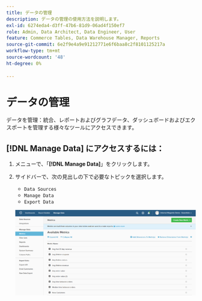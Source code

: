 ```yaml
---
title: データの管理
description: データの管理の使用方法を説明します。
exl-id: 6274eda4-d3ff-47b6-81d9-06ad4f150ef7
role: Admin, Data Architect, Data Engineer, User
feature: Commerce Tables, Data Warehouse Manager, Reports
source-git-commit: 6e2f9e4a9e91212771e6f6baa8c2f8101125217a
workflow-type: tm+mt
source-wordcount: '48'
ht-degree: 0%

---
```


# データの管理

データを管理：統合、レポートおよびグラフデータ、ダッシュボードおよびエクスポートを管理する様々なツールにアクセスできます。

## [!DNL Manage Data] にアクセスするには：

1. メニューで、「**[!DNL Manage Data]**」をクリックします。

1. サイドバーで、次の見出しの下で必要なトピックを選択します。

   * `Data Sources`
   * `Manage Data`
   * `Export Data`

   ![ データの管理 ](../../assets/magento-bi-manage-data.png)<!--{: .zoom}-->
